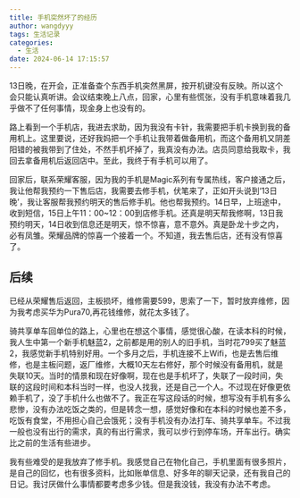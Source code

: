 ```yaml
---
title: 手机突然坏了的经历
author: wangdyyy
tags: 生活记录
categories:
  - 生活
date: 2024-06-14 17:15:57
---
```





13日晚，在开会，正准备查个东西手机突然黑屏，按开机键没有反映。所以这个会只能认真听讲。会议结束晚上八点，回家，心里有些慌张，没有手机意味着我几乎做不了任何事情，现金身上也没有的。

路上看到一个手机店，我进去求助，因为我没有卡针，我需要把手机卡换到我的备用机上。这里要说，还好我妈把一个手机让我带着做备用机，而这个备用机又阴差阳错的被我带到了住处，不然手机坏掉了，我真没有办法。店员同意给我取卡，我回去拿备用机后返回店中。至此，我终于有手机可以用了。

回家后，联系荣耀客服，因为我的手机是Magic系列有专属热线，客户接通之后，我让他帮我预约一下售后店，我需要去修手机，伏笔来了，正如开头说到‘13日晚’，我让客服帮我预约明天的售后修手机。他也帮我预约。14日早，上班途中，收到短信，15日上午11：00~12：00到店修手机。还真是明天帮我修啊，13日我预约明天，14日收到信息还是明天，惊不惊喜，意不意外。真是卧龙十步之内，必有凤雏。荣耀品牌的惊喜一个接着一个。不知道，我去售后店，还有没有惊喜了。

## 后续

已经从荣耀售后返回，主板损坏，维修需要599，思索了一下，暂时放弃维修，因为我考虑买华为Pura70,再花钱维修，就花太多钱了。

骑共享单车回单位的路上，心里也在想这个事情，感觉很心酸，在读本科的时候，我人生中第一个新手机魅蓝2，之前都是用的别人的旧手机，当时花799买了魅蓝2，我感觉新手机特别好用。一个多月之后，手机连接不上Wifi，也是去售后维修，也是主板问题，返厂维修，大概10天左右修好，那个时候没有备用机，就是失联10天。当时的情景和现在好像啊，现在也是手机坏了，失联了一段时间，失联的这段时间和本科当时一样，也没人找我，还是自己一个人。不过现在好像更依赖手机了，没了手机什么也做不了。我正在写这段话的时候，想写没有手机有多么悲惨，没有办法吃饭之类的，但是转念一想，感觉好像和在本科的时候也差不多，吃饭有食堂，不用担心自己会饿死；没有手机没有办法打车、骑共享单车。不过我一般也没有出行的需求，真的有出行需求，我可以步行到停车场，开车出行。确实比之前的生活有些进步。


我有些难受的是我放弃了修手机。我感觉自己在物化自己，手机里面有很多照片，是自己的回忆，也有很多资料，比如账单信息、好多年的聊天记录，还有我自己的日记。我讨厌做什么事情都要考虑多少钱。但是我没钱，我没有办法不考虑。